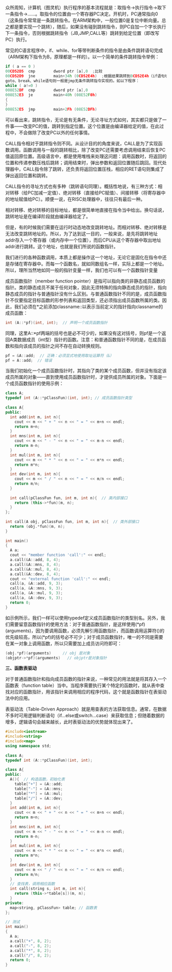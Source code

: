 众所周知，计算机（图灵机）执行程序的基本流程就是：取指令->执行指令->取下一条指令->……。取指令的位置由一个寄存器PC决定。开机时，PC通常指向0（这条指令常常是一条跳转指令。在ARM架构中，一般位置0是复位中断向量。总之都是要实现一个跳转），随后，如果没有碰到跳转指令，则PC自加一个字长执行下一条指令，否则根据跳转指令（JB,JMP,CALL等）跳转到给定位置（即改写PC）执行。

常见的C语言程序中，if、while、for等带判断条件的指令是由条件跳转语句完成（ARM架构下指令为B，原理都是一样的）。以一个简单的条件跳转指令举例：

```cpp
if ( a == 0 )
00CD52D5  cmp        dword ptr [a],0  ;比较
00CD52D9  jne        main+34h (0CD52E4h)  ;根据结果跳转到0CD52E4h（if语句块后）
goto、break、while语句则一般是jmp无条件跳转指令实现的。如以下程序：
while ( a!=0 )
008E52DF  cmp        dword ptr [a],0 
008E52E3  je         main+40h (08E52F0h) 
{
}
008E52E5  jmp        main+2Fh (08E52DFh) 
```


可以看出来，跳转指令，无论是有无条件，无论寻址方式如何，其实都只是做了一件事——改变PC的值，跳转到指定位置。这个位置是由编译器给定的值，在此过程中，不会做除了改变PC以外的任何事情。

CALL指令相对于跳转指令则不同。从设计目的的角度来说，CALL是为了实现函数调用。函数调用与一般的跳转相比，除了改变PC还需要考虑调用结束后恢复PC值返回原位置。高级语言中，都是使用堆栈来处理这问题：调用函数时，将返回的位置和传递参数压栈后跳转；调用结束时，弹出参数和返回位置随后跳回。现代处理器中，CALL指令除了跳转，还负责将返回位置压栈，相应的RET语句则集成了弹出返回位置和跳转。

CALL指令的寻址方式也有多种（跳转语句同理）。概括性地说，有三种方式：相对转移（给PC加减一定值）、绝对转移（直接给PC赋值）、间接转移（将寄存器中的地址赋值给PC）。顺便一说，在RISC处理器中，往往只有最后一种。

相对转移、绝对转移的目标地址，都是很简单地直接在指令当中给出。换句话说，跳转地址是在编译阶段就由编译器给定了。

但是，有的时候我们需要在运行时动态地改变跳转地址。而相对转移、绝对转移是无法改变跳转地址的。所以，为了达到这一目的，一般来说，是先将跳转地址addr存入一个寄存器（或内存中一个位置），而后CPU从这个寄存器中取出地址addr进行跳转。这个地址，也就是我们所说的函数指针。

我们进行的各种函数调用，本质上都是操作这一个地址，无论它是固化在指令中还是存储在寄存器中。而每一个函数名，就如同数组名一样，实际上都是一个地址。所以，理所当然地如同一般的指针变量一样，我们也可以有一个函数指针变量





成员函数指针（member function pointer）是指可以指向类的非静态成员函数的指针。类的静态成员不属于任何对象，因此无须特殊的指向静态成员的指针，指向静态成员的指针与普通指针没有什么区别。与普通函数指针不同的是，成员函数指针不仅要指定目标函数的形参列表和返回类型，还必须指出成员函数所属的类。因此，我们必须在*之前添加classname::以表示当前定义的指针指向classname的成员函数：

```cpp
int (A::*pf)(int, int);  // 声明一个成员函数指针 
```

同理，这里A::*pf两端的括号也是必不可少的，如果没有这对括号，则pf是一个返回A类数据成员（int型）指针的函数。注意：和普通函数指针不同的是，在成员函数和指向该成员的指针之间不存在自动转换规则。

```cpp
pf = &A::add;  // 正确：必须显式地使用取址运算符（&） 
pf = A::add;  // 错误 
```

当我们初始化一个成员函数指针时，其指向了类的某个成员函数，但并没有指定该成员所属的对象——直到使用成员函数指针时，才提供成员所属的对象。下面是一个成员函数指针的使用示例：

```cpp
class A; 
typedef int (A::*pClassFun)(int, int); // 成员函数指针类型 
 
class A{ 
public: 
  int add(int m, int n){ 
    cout << m << " + " << n << " = " << m+n << endl; 
    return m+n; 
  } 
  int mns(int m, int n){ 
    cout << m << " - " << n << " = " << m-n << endl; 
    return m-n; 
  } 
  int mul(int m, int n){ 
    cout << m << " * " << n << " = " << m*n << endl; 
    return m*n; 
  } 
  int dev(int m, int n){ 
    cout << m << " / " << n << " = " << m/n << endl; 
    return m/n; 
  } 
 
  int call(pClassFun fun, int m, int n){  // 类内部接口 
    return (this->*fun)(m, n); 
  } 
}; 
 
int call(A obj, pClassFun fun, int m, int n){  // 类外部接口 
  return (obj.*fun)(m, n); 
} 
 
int main() 
{ 
  A a; 
  cout << "member function 'call':" << endl; 
  a.call(&A::add, 8, 4); 
  a.call(&A::mns, 8, 4); 
  a.call(&A::mul, 8, 4); 
  a.call(&A::dev, 8, 4); 
  cout << "external function 'call':" << endl; 
  call(a, &A::add, 9, 3); 
  call(a, &A::mns, 9, 3); 
  call(a, &A::mul, 9, 3); 
  call(a, &A::dev, 9, 3); 
  return 0; 
}
```

如示例所示，我们一样可以使用typedef定义成员函数指针的类型别名。另外，我们需要留意函数指针的使用方法：对于普通函数指针，是这样使用(*pf)(arguments)，因为要调用函数，必须先解引用函数指针，而函数调用运算符()的优先级较高，所以(*pf)的括号必不可少；对于成员函数指针，唯一的不同是需要在某一对象上调用函数，所以只需要加上成员访问符即可：

```cpp
(obj.*pf)(arguments)     // obj 是对象 
(objptr->*pf)(arguments)   // objptr是对象指针  
```

**三、函数表驱动**

对于普通函数指针和指向成员函数的指针来说，一种常见的用法就是将其存入一个函数表（function table）当中。当程序需要执行某个特定的函数时，就从表中查找对应的函数指针，用该指针来调用相应的程序代码，这个就是函数指针在表驱动法中的应用。

表驱动法（Table-Driven Approach）就是用查表的方法获取信息。通常，在数据不多时可用逻辑判断语句（if…else或switch…case）来获取信息；但随着数据的增多，逻辑语句会越来越长，此时表驱动法的优势就体现出来了。

```cpp
#include<iostream> 
#include<string> 
#include<map> 
using namespace std; 
 
class A; 
typedef int (A::*pClassFun)(int, int); 
 
class A{ 
public: 
  A(){  // 构造函数，初始化表 
    table["+"] = &A::add; 
    table["-"] = &A::mns; 
    table["*"] = &A::mul; 
    table["/"] = &A::dev; 
  } 
  int add(int m, int n){ 
    cout << m << " + " << n << " = " << m+n << endl; 
    return m+n; 
  } 
  int mns(int m, int n){ 
    cout << m << " - " << n << " = " << m-n << endl; 
    return m-n; 
  } 
  int mul(int m, int n){ 
    cout << m << " * " << n << " = " << m*n << endl; 
    return m*n; 
  } 
  int dev(int m, int n){ 
    cout << m << " / " << n << " = " << m/n << endl; 
    return m/n; 
  } 
  // 查找表，调用相应函数 
  int call(string s, int m, int n){ 
    return (this->*table[s])(m, n); 
  } 
private: 
  map<string, pClassFun> table; // 函数表 
}; 
 
// 测试 
int main() 
{ 
  A a; 
  a.call("+", 8, 2); 
  a.call("-", 8, 2); 
  a.call("*", 8, 2); 
  a.call("/", 8, 2); 
  return 0; 
}

```